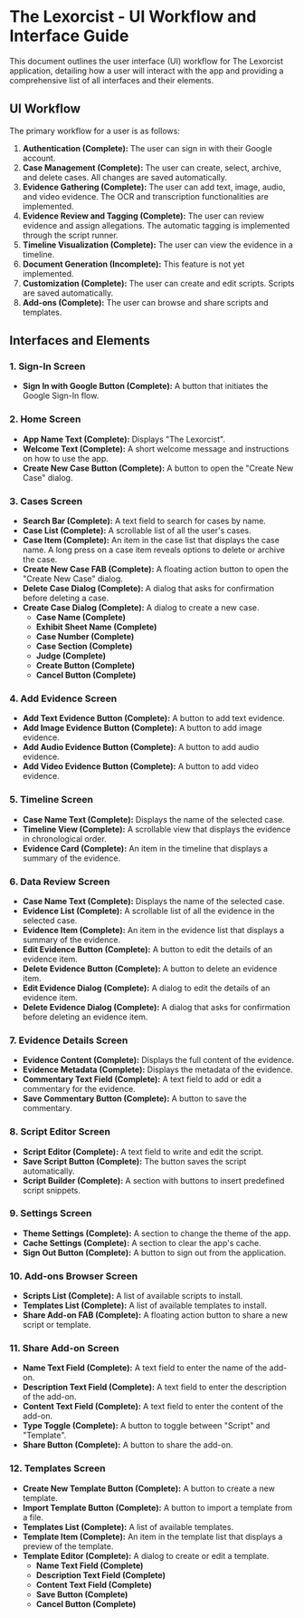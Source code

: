 # The Lexorcist - UI Workflow and Interface Guide

This document outlines the user interface (UI) workflow for The Lexorcist application, detailing how a user will interact with the app and providing a comprehensive list of all interfaces and their elements.

## UI Workflow

The primary workflow for a user is as follows:

1.  **Authentication (Complete):** The user can sign in with their Google account.
2.  **Case Management (Complete):** The user can create, select, archive, and delete cases. All changes are saved automatically.
3.  **Evidence Gathering (Complete):** The user can add text, image, audio, and video evidence. The OCR and transcription functionalities are implemented.
4.  **Evidence Review and Tagging (Complete):** The user can review evidence and assign allegations. The automatic tagging is implemented through the script runner.
5.  **Timeline Visualization (Complete):** The user can view the evidence in a timeline.
6.  **Document Generation (Incomplete):** This feature is not yet implemented.
7.  **Customization (Complete):** The user can create and edit scripts. Scripts are saved automatically.
8.  **Add-ons (Complete):** The user can browse and share scripts and templates.

## Interfaces and Elements

### 1. Sign-In Screen

*   **Sign In with Google Button (Complete):** A button that initiates the Google Sign-In flow.

### 2. Home Screen

*   **App Name Text (Complete):** Displays "The Lexorcist".
*   **Welcome Text (Complete):** A short welcome message and instructions on how to use the app.
*   **Create New Case Button (Complete):** A button to open the "Create New Case" dialog.

### 3. Cases Screen

*   **Search Bar (Complete):** A text field to search for cases by name.
*   **Case List (Complete):** A scrollable list of all the user's cases.
*   **Case Item (Complete):** An item in the case list that displays the case name. A long press on a case item reveals options to delete or archive the case.
*   **Create New Case FAB (Complete):** A floating action button to open the "Create New Case" dialog.
*   **Delete Case Dialog (Complete):** A dialog that asks for confirmation before deleting a case.
*   **Create Case Dialog (Complete):** A dialog to create a new case.
    *   **Case Name (Complete)**
    *   **Exhibit Sheet Name (Complete)**
    *   **Case Number (Complete)**
    *   **Case Section (Complete)**
    *   **Judge (Complete)**
    *   **Create Button (Complete)**
    *   **Cancel Button (Complete)**

### 4. Add Evidence Screen

*   **Add Text Evidence Button (Complete):** A button to add text evidence.
*   **Add Image Evidence Button (Complete):** A button to add image evidence.
*   **Add Audio Evidence Button (Complete):** A button to add audio evidence.
*   **Add Video Evidence Button (Complete):** A button to add video evidence.

### 5. Timeline Screen

*   **Case Name Text (Complete):** Displays the name of the selected case.
*   **Timeline View (Complete):** A scrollable view that displays the evidence in chronological order.
*   **Evidence Card (Complete):** An item in the timeline that displays a summary of the evidence.

### 6. Data Review Screen

*   **Case Name Text (Complete):** Displays the name of the selected case.
*   **Evidence List (Complete):** A scrollable list of all the evidence in the selected case.
*   **Evidence Item (Complete):** An item in the evidence list that displays a summary of the evidence.
*   **Edit Evidence Button (Complete):** A button to edit the details of an evidence item.
*   **Delete Evidence Button (Complete):** A button to delete an evidence item.
*   **Edit Evidence Dialog (Complete):** A dialog to edit the details of an evidence item.
*   **Delete Evidence Dialog (Complete):** A dialog that asks for confirmation before deleting an evidence item.

### 7. Evidence Details Screen

*   **Evidence Content (Complete):** Displays the full content of the evidence.
*   **Evidence Metadata (Complete):** Displays the metadata of the evidence.
*   **Commentary Text Field (Complete):** A text field to add or edit a commentary for the evidence.
*   **Save Commentary Button (Complete):** A button to save the commentary.

### 8. Script Editor Screen

*   **Script Editor (Complete):** A text field to write and edit the script.
*   **Save Script Button (Complete):** The button saves the script automatically.
*   **Script Builder (Complete):** A section with buttons to insert predefined script snippets.

### 9. Settings Screen

*   **Theme Settings (Complete):** A section to change the theme of the app.
*   **Cache Settings (Complete):** A section to clear the app's cache.
*   **Sign Out Button (Complete):** A button to sign out from the application.

### 10. Add-ons Browser Screen

*   **Scripts List (Complete):** A list of available scripts to install.
*   **Templates List (Complete):** A list of available templates to install.
*   **Share Add-on FAB (Complete):** A floating action button to share a new script or template.

### 11. Share Add-on Screen

*   **Name Text Field (Complete):** A text field to enter the name of the add-on.
*   **Description Text Field (Complete):** A text field to enter the description of the add-on.
*   **Content Text Field (Complete):** A text field to enter the content of the add-on.
*   **Type Toggle (Complete):** A button to toggle between "Script" and "Template".
*   **Share Button (Complete):** A button to share the add-on.

### 12. Templates Screen

*   **Create New Template Button (Complete):** A button to create a new template.
*   **Import Template Button (Complete):** A button to import a template from a file.
*   **Templates List (Complete):** A list of available templates.
*   **Template Item (Complete):** An item in the template list that displays a preview of the template.
*   **Template Editor (Complete):** A dialog to create or edit a template.
    *   **Name Text Field (Complete)**
    *   **Description Text Field (Complete)**
    *   **Content Text Field (Complete)**
    *   **Save Button (Complete)**
    *   **Cancel Button (Complete)**
